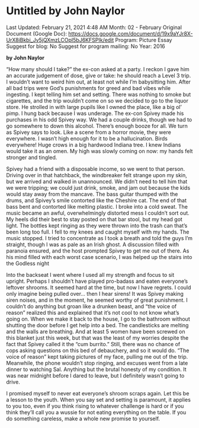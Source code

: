 # Untitled by John Naylor

Last Updated: February 21, 2021 4:48 AM
Month: 02 - February
Original Document (Google Doc): https://docs.google.com/document/d/19x9aYJr8X-UrX8iBkbi_Jv5jQXmzLCOpI5bJ6KFSPIk/edit
Program: Picture Essay
Suggest for blog: No
Suggest for program mailing: No
Year: 2016

**by John Naylor**

“How many should I take?” the ex-con asked at a party. I reckon I gave him an accurate judgement of dose, give or take: he should reach a Level 3 trip. I wouldn’t want to weird him out, at least not while I’m babysitting him. After all bad trips were God’s punishments for greed and bad vibes while ingesting. I kept telling him set and setting. There was nothing to smoke but cigarettes, and the trip wouldn’t come on so we decided to go to the liquor store. He strolled in with large pupils like I owned the place, like a big ol’ pimp. I hung back because I was underage. The ex-con Spivey made his purchases in his odd Spivey way. We had a couple drinks, though we had to go somewhere to down this alcohol. There’s enough booze for all. We turn as Spivey says to look. Like a scene from a horror movie, they were everywhere. I wasn’t high enough for it to be a hallucination. Birds everywhere! Huge crows in a big hardwood Indiana tree. I knew Indians would take it as an omen. My high was slowly coming on now: my hands felt stronger and tingled.

Spivey had a friend with a disposable income, so we went to that person. Driving over in that hatchback, the windbreaker felt strange upon my skin, but we arrived and walked in unannounced. We didn’t need to tell him that we were tripping; we could just drink, smoke, and jam out because the kids would stay away from the mancave. The bass guitar thumped with the drums, and Spivey’s smile contorted like the Cheshire cat. The end of that bass bent and contorted like melting plastic. I broke into a cold sweat. The music became an awful, overwhelmingly distorted mess I couldn’t sort out. My heels did their best to stay posted on that bar stool, but my head got light. The bottles kept ringing as they were thrown into the trash can that’s been long too full. I fell to my knees and caught myself with my hands. The music stopped. I tried to concentrate as I took a breath and told the guys I’m straight, though I was as pale as an Irish ghost. A discussion filled with paranoia ensured, and the host prompted Spivey to get me out of there. As his mind filled with each worst case scenario, I was helped up the stairs into the Godless night

Into the backseat I went where I used all my strength and focus to sit upright. Perhaps I shouldn’t have played pro-badass and eaten everyone’s leftover shrooms. It seemed hard at the time, but now I have regrets. I could only imagine being pulled over… then I hear sirens! It was Spivey making siren noises, and in the moment, he seemed worthy of great punishment. I couldn’t do anything but groan like a drunken beast, and “the voice of reason” realized this and explained that it’s not cool to not know what’s going on. When we make it back to the house, I go to the bathroom without shutting the door before I get help into a bed. The candlesticks are melting and the walls are breathing. And at least 5 women have been screwed on this blanket just this week, but that was the least of my worries despite the fact that Spivey called it the “cum burrito.” Still, there was no chance of cops asking questions on this bed of debauchery, and so it would do. “The voice of reason” kept taking pictures of my face, pulling me out of the trip. Meanwhile, the phone wouldn’t stop ringing, and excuses went from a late dinner to watching Sal. Anything but the brutal honesty of my condition. It was near midnight before I dared to leave, but I definitely wasn’t going to drive.

I promised myself to never eat everyone’s shroom scraps again. Let this be a lesson to the youth. When you say set and setting is paramount, it applies to you too, even if you think rising to whatever challenge is hard or if you think they’ll call you a wussie for not eating everything on the table. If you do something careless, make a whole new promise to yourself.